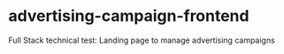# advertising-campaign-frontend
Full Stack technical test: Landing page to manage advertising campaigns 
